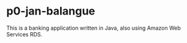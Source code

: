 # p0-jan-balangue
This is a banking application written in Java, also using Amazon Web Services RDS.
